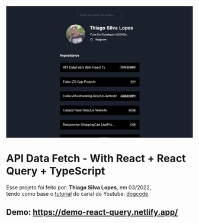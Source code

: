 <!---->
<div align="center">
<img src="./public/app.jpg" align="center">
</div>

# API Data Fetch - With React + React Query + TypeScript

<p>Esse projeto foi feito por: <strong>Thiago Silva Lopes</strong>, em 03/2022,</br>
tendo como base o <a href="https://www.youtube.com/watch?v=vH_nFQIXy1k" target="_blank">tutorial</a>
do canal do Youtube: <a href="https://www.youtube.com/channel/UCX9otLxCQzLN0CrW6CKQCHg" target="_blank">
dogcode</a></p>

## Demo: https://demo-react-query.netlify.app/

